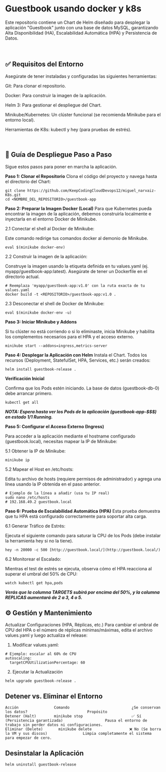 #  Guestbook usando docker y k8s 

Este repositorio contiene un Chart de Helm diseñado para desplegar la aplicación "Guestbook" junto con una base de datos MySQL, garantizando Alta Disponibilidad (HA), Escalabilidad Automática (HPA) y Persistencia de Datos.<br />  
<br />

## ✅ Requisitos del Entorno
Asegúrate de tener instaladas y configuradas las siguientes herramientas:

Git: Para clonar el repositorio.

Docker: Para construir la imagen de la aplicación.

Helm 3: Para gestionar el despliegue del Chart.

Minikube/Kubernetes: Un clúster funcional (se recomienda Minikube para el entorno local).

Herramientas de K8s: kubectl y hey (para pruebas de estrés).  

<br />

## 🚀 Guía de Despliegue Paso a Paso
  Sigue estos pasos para poner en marcha la aplicación.

**Paso 1: Clonar el Repositorio**
  Clona el código del proyecto y navega hasta el directorio del Chart:

```
git clone https://github.com/KeepCodingCloudDevops12/miguel_narvaiz-K8s.git
cd <NOMBRE_DEL_REPOSITORIO>/guestbook-app
```

**Paso 2: Preparar la Imagen Docker (Local)**
  Para que Kubernetes pueda encontrar la imagen de la aplicación, debemos construirla localmente e inyectarla en el entorno Docker de Minikube.

2.1 Conectar el shell al Docker de Minikube:

  Este comando redirige tus comandos docker al demonio de Minikube.

```
eval $(minikube docker-env)
```

2.2 Construir la imagen de la aplicación:

Construye la imagen usando la etiqueta definida en tu values.yaml (ej. myapp/guestbook-app:latest). Asegúrate de tener un Dockerfile en el directorio actual.
```
# Reemplaza 'myapp/guestbook-app:v1.0' con la ruta exacta de tu values.yaml
docker build -t <REPOSITORIO>/guestbook-app:v1.0 .
```

2.3 Desconectar el shell de Docker de Minikube:
```
eval $(minikube docker-env -u)
```

**Paso 3: Iniciar Minikube y Addons**

Si tu clúster no está corriendo o si lo eliminaste, inicia Minikube y habilita los complementos necesarios para el HPA y el acceso externo.

```
minikube start --addons=ingress,metrics-server
```

**Paso 4: Desplegar la Aplicación con Helm**
Instala el Chart. Todos los recursos (Deployment, StatefulSet, HPA, Services, etc.) serán creados:
```
helm install guestbook-release .
```

**Verificación Inicial**

Confirma que los Pods estén iniciando. La base de datos (guestbook-db-0) debe arrancar primero.
```
kubectl get all
```
***NOTA: Espera hasta ver los Pods de la aplicación (guestbook-app-$$$) en estado 1/1 Running.***

**Paso 5: Configurar el Acceso Externo (Ingress)**

Para acceder a la aplicación mediante el hostname configurado (guestbook.local), necesitas mapear la IP de Minikube:

5.1 Obtener la IP de Minikube:

```
minikube ip
```

5.2 Mapear el Host en /etc/hosts:

Edita tu archivo de hosts (requiere permisos de administrador) y agrega una línea usando la IP obtenida en el paso anterior.

```
# Ejemplo de la línea a añadir (usa tu IP real)
sudo nano /etc/hosts
# 192.168.49.2 guestbook.local
```

**Paso 6: Prueba de Escalabilidad Automática (HPA)**
Esta prueba demuestra que tu HPA está configurado correctamente para soportar alta carga.

6.1 Generar Tráfico de Estrés:

Ejecuta el siguiente comando para saturar la CPU de los Pods (debe instalar la herramienta hey si no la tiene).

```
hey -n 20000 -c 500 [http://guestbook.local/](http://guestbook.local/)
```

6.2 Monitorear el Escalado:

Mientras el test de estrés se ejecuta, observa cómo el HPA reacciona al superar el umbral del 50% de CPU:

```
watch kubectl get hpa,pods
```

***Verás que la columna TARGETS subirá por encima del 50%, y la columna REPLICAS aumentará de 2 a 3, 4 o 5.***

## ⚙️ Gestión y Mantenimiento
Actualizar Configuraciones (HPA, Réplicas, etc.)
Para cambiar el umbral de CPU del HPA o el número de réplicas mínimas/máximas, edita el archivo values.yaml y luego actualiza el release:

1. Modificar values.yaml:

```
# Ejemplo: escalar al 60% de CPU
autoscaling:
  targetCPUUtilizationPercentage: 60
```
2. Ejecutar la Actualización
```
helm upgrade guestbook-release .
```

## Detener vs. Eliminar el Entorno

```
Acción	              Comando                            ¿Se conservan los datos?                           Propósito
Detener (Halt)        minikube stop                      ✅ Sí (Persistencia garantizada)                   Pausa el entorno de trabajo sin perder datos ni configuraciones.
Eliminar (Delete)	    minikube delete	                ❌ No (Se borra la VM y sus discos)	              Limpia completamente el sistema para empezar de cero.
```

## Desinstalar la Aplicación
```
helm uninstall guestbook-release
```





